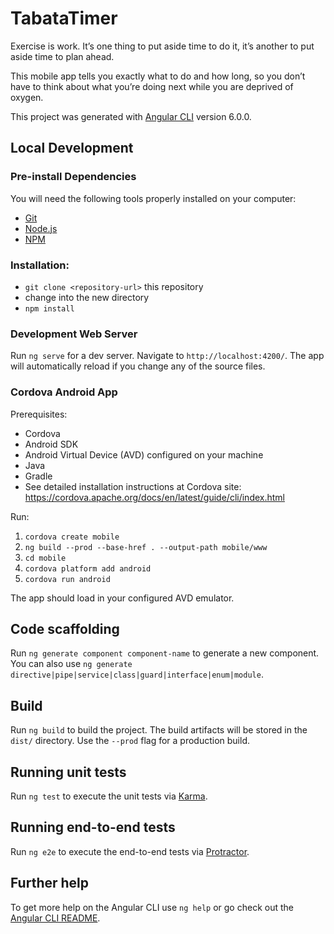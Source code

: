 # TabataTimer

Exercise is work. It’s one thing to put aside time to do it, it’s another to put aside time to plan ahead.

This mobile app tells you exactly what to do and how long, so you don’t have to think about what you’re doing next while you are deprived of oxygen. 

This project was generated with [Angular CLI](https://github.com/angular/angular-cli) version 6.0.0.

## Local Development

### Pre-install Dependencies
You will need the following tools properly installed on your computer:
* [Git](https://git-scm.com/)
* [Node.js](https://nodejs.org/)
* [NPM](https://npmjs.org/)

### Installation:
* `git clone <repository-url>` this repository
* change into the new directory
* `npm install`

### Development Web Server

Run `ng serve` for a dev server. Navigate to `http://localhost:4200/`. The app will automatically reload if you change any of the source files.

### Cordova Android App

Prerequisites:
* Cordova
* Android SDK 
* Android Virtual Device (AVD) configured on your machine
* Java
* Gradle
* See detailed installation instructions at Cordova site: https://cordova.apache.org/docs/en/latest/guide/cli/index.html

Run:
1. `cordova create mobile`
1. `ng build --prod --base-href . --output-path mobile/www`
1. `cd mobile`
1. `cordova platform add android`
1. `cordova run android`

The app should load in your configured AVD emulator.

## Code scaffolding

Run `ng generate component component-name` to generate a new component. You can also use `ng generate directive|pipe|service|class|guard|interface|enum|module`.

## Build

Run `ng build` to build the project. The build artifacts will be stored in the `dist/` directory. Use the `--prod` flag for a production build.

## Running unit tests

Run `ng test` to execute the unit tests via [Karma](https://karma-runner.github.io).

## Running end-to-end tests

Run `ng e2e` to execute the end-to-end tests via [Protractor](http://www.protractortest.org/).

## Further help

To get more help on the Angular CLI use `ng help` or go check out the [Angular CLI README](https://github.com/angular/angular-cli/blob/master/README.md).
